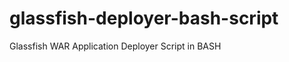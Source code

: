 glassfish-deployer-bash-script
==============================

Glassfish WAR Application Deployer Script in BASH
